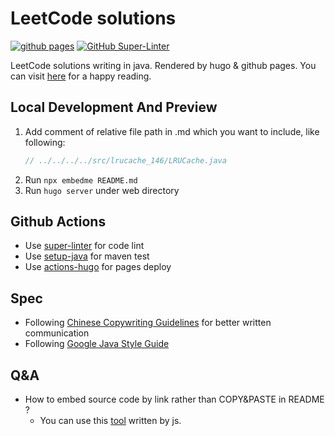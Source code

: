 # LeetCode solutions

[![github pages](https://github.com/NoSugarCoffee/leetcode/actions/workflows/gh-pages.yml/badge.svg)](https://github.com/NoSugarCoffee/leetcode/actions/workflows/gh-pages.yml)
[![GitHub Super-Linter](https://github.com/NoSugarCoffee/leetcode/workflows/Lint%20Code%20Base/badge.svg)](https://github.com/marketplace/actions/super-linter)


LeetCode solutions writing in java. Rendered by hugo & github pages. You can
visit [here](https://nosugarcoffee.github.io/leetcode) for a happy reading.

## Local Development And Preview

1. Add comment of relative file path in .md which you want to include, like following:
    ```java
    // ../../../../src/lrucache_146/LRUCache.java
    ```
2. Run `npx embedme README.md`
3. Run `hugo server` under web directory

## Github Actions

- Use [super-linter](https://github.com/github/super-linter) for code lint
- Use [setup-java](https://docs.github.com/en/actions/guides/building-and-testing-java-with-maven) for maven test
- Use [actions-hugo](https://github.com/peaceiris/actions-hugo) for pages deploy

## Spec

- Following [Chinese Copywriting Guidelines](https://github.com/sparanoid/chinese-copywriting-guidelines) for better written communication
- Following [Google Java Style Guide](https://google.github.io/styleguide/javaguide.html) 
## Q&A

- How to embed source code by link rather than COPY&PASTE in README ?
    - You can use this [tool](https://github.com/zakhenry/embedme) written by js.